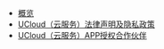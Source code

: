 
* [概览](/app_legal_agreement/README.md)
* [UCloud（云服务）法律声明及隐私政策](/app_legal_agreement/app_private_policy)
* [UCloud（云服务）APP授权合作伙伴](/app_legal_agreement/thirdpart_dependence)
